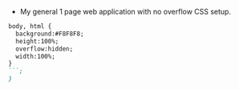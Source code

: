 * My general 1 page web application with no overflow CSS setup.

```markdown
body, html {
  background:#F8F8F8;
  height:100%;
  overflow:hidden;
  width:100%;
}
```;
}
```